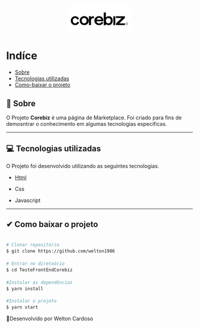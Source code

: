 
<h1 align ="center"> 
    <img src='image/logo_corebiz.png'>
</h1>

# Indíce
- [Sobre](#-sobre)
- [Tecnologias utilizadas](#-Tecnologias-utilizadas)
- [Como-baixar o projeto](#-Como-baixar-o-projeto)


## 📝 Sobre

O Projeto **Corebiz** é uma página de Marketplace. Foi criado para fins de demosntrar o conhecimento em algumas tecnologias especificas.

---

## 💻 Tecnologias utilizadas

O Projeto foi desenvolvido utilizando as seguintes tecnologias.

- [Html](https://welton1986.github.io/TesteFrontendCorebiz/)

- Css
- Javascript

---

## ✔ Como baixar o projeto


```bash

# Clonar repositório
$ git clone https://github.com/welton1986

# Entrar no diretoório
$ cd TesteFrontEndCorebiz

#Instalar as dependências
$ yarn install

#Instalar o projeto
$ yarn start

```

🚀Desenvolvido por Welton Cardoso




